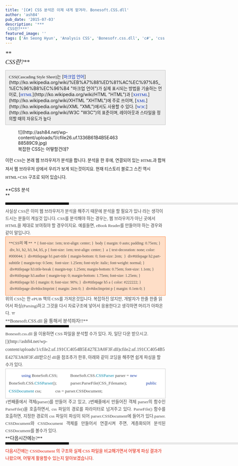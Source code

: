 ```yaml
---
title: '[C#] CSS 분석은 이제 내게 맡겨라. Bonesoft.CSS.dll'
author: 'ash84'
pub_date: '2015-07-03'
description: '***  
 CSS란?***'
featured_image: ''
tags: ['An Seong Hyun', 'Analysis CSS', 'Bonesofr.css.dll', 'c#', 'css', 'CSS분석', 'dev', 'EBOOK READER 개발', 'html', '안성현']
---
```



<span style="FONT-SIZE: 11pt"><span style="FONT-FAMILY: Dotum">*<span style="FONT-SIZE: 14pt">**  
 CSS란?**</span>*</span></span>  
<span style="FONT-SIZE: 11pt"><span style="FONT-FAMILY: Dotum">  
<div class="txc-textbox" style="BORDER-BOTTOM: #c1c1c1 1px solid; BORDER-LEFT: #c1c1c1 1px solid; PADDING-BOTTOM: 10px; BACKGROUND-COLOR: #eeeeee; PADDING-LEFT: 10px; PADDING-RIGHT: 10px; BORDER-TOP: #c1c1c1 1px solid; BORDER-RIGHT: #c1c1c1 1px solid; PADDING-TOP: 10px"><span><span style="FONT-FAMILY: Dotum"><span style="FONT-SIZE: 10pt">CSS</span></span><span style="FONT-FAMILY: Dotum"><span style="FONT-SIZE: 10pt">(</span></span></span><span lang="en" xml:lang="en"><span style="FONT-SIZE: 11pt"><span style="FONT-FAMILY: Dotum"><span style="FONT-SIZE: 10pt">Cascading Style Sheet</span></span></span></span><span style="FONT-SIZE: 11pt"><span style="FONT-FAMILY: Dotum"><span style="FONT-SIZE: 10pt">)는 </span></span></span>[<font color="#002bb8"><span style="FONT-SIZE: 11pt"><span style="FONT-FAMILY: Dotum"><span style="FONT-SIZE: 10pt">마크업 언어</span></span></span></font>](http://ko.wikipedia.org/wiki/%EB%A7%88%ED%81%AC%EC%97%85_%EC%96%B8%EC%96%B4 "마크업 언어")<span style="FONT-SIZE: 11pt"><span style="FONT-FAMILY: Dotum"><span style="FONT-SIZE: 10pt">가 실제 표시되는 방법을 기술하는 언어로, </span></span></span>[<font color="#002bb8"><span style="FONT-SIZE: 11pt"><span style="FONT-FAMILY: Dotum"><span style="FONT-SIZE: 10pt">HTML</span></span></span></font>](http://ko.wikipedia.org/wiki/HTML "HTML")<span style="FONT-SIZE: 11pt"><span style="FONT-FAMILY: Dotum"><span style="FONT-SIZE: 10pt">과 </span></span></span>[<font color="#002bb8"><span style="FONT-SIZE: 11pt"><span style="FONT-FAMILY: Dotum"><span style="FONT-SIZE: 10pt">XHTML</span></span></span></font>](http://ko.wikipedia.org/wiki/XHTML "XHTML")<span style="FONT-SIZE: 11pt"><span style="FONT-FAMILY: Dotum"><span style="FONT-SIZE: 10pt">에 주로 쓰이며, </span></span></span>[<font color="#002bb8"><span style="FONT-SIZE: 11pt"><span style="FONT-FAMILY: Dotum"><span style="FONT-SIZE: 10pt">XML</span></span></span></font>](http://ko.wikipedia.org/wiki/XML "XML")<span style="FONT-SIZE: 11pt"><span style="FONT-FAMILY: Dotum"><span style="FONT-SIZE: 10pt">에서도 사용할 수 있다. </span></span></span>[<font color="#002bb8"><span style="FONT-SIZE: 11pt"><span style="FONT-FAMILY: Dotum"><span style="FONT-SIZE: 10pt">W3C</span></span></span></font>](http://ko.wikipedia.org/wiki/W3C "W3C")<span style="FONT-SIZE: 11pt"><span style="FONT-FAMILY: Dotum"><span style="FONT-SIZE: 10pt">의 표준이며, 레이아웃과 스타일을 정의할 때의 자유도가 높다</span></span></span>  
</div></span></span>

<figure class="wp-caption aligncenter" style="width: 320px">![](http://ash84.net/wp-content/uploads/1/cfile26.uf.1336B61B4B5E46388589C9.jpg)<figcaption class="wp-caption-text">복잡한 CSS는 어떻할건데?</figcaption></figure><span style="LINE-HEIGHT: 2; FONT-SIZE: 11pt"><span style="FONT-FAMILY: Dotum"><span style="FONT-SIZE: 10pt">이런 CSS는 본래 웹 브라우저가 분석을 합니다. 분석을 한 후에, 연결되어 있는 HTML과 합쳐져서 웹 브라우저 상에서 우리가 보게 되는것이지요. 현재 티스토리 블로그 스킨 역시 HTML+CSS 구조로 되어 있습니다. </span></span></span>

**CSS 분석  
**

<div>  
<div style="BORDER-LEFT: #000000 200px solid; PADDING-BOTTOM: 3px; BACKGROUND-COLOR: #e8e8e8; PADDING-LEFT: 6px; WIDTH: 690px; PADDING-RIGHT: 6px; FONT: bold 1pt/1 나눔고딕, Sans-serif; MARGIN-BOTTOM: 10px; HEIGHT: 1px; COLOR: #fff; PADDING-TOP: 3px"><span style="FONT-SIZE: 11pt"><span style="FONT-SIZE: 10pt"><span style="FONT-SIZE: 11pt"><span style="FONT-SIZE: 10pt"><span style="FONT-SIZE: 10pt"><span style="FONT-FAMILY: Batang"><span style="FONT-SIZE: 11pt"><span style="FONT-SIZE: 1pt"></span></span></span></span></span></span></span></span></div></div><span style="LINE-HEIGHT: 2; FONT-SIZE: 11pt"><span style="FONT-FAMILY: Dotum">  
<div>  
<div style="LINE-HEIGHT: 1.7"><span style="FONT-FAMILY: Dotum"><font color="#474747"><span style="FONT-SIZE: 11pt"><span style="FONT-SIZE: 10pt">﻿</span></span></font><span style="FONT-SIZE: 10pt"><font color="#474747"><span style="FONT-SIZE: 11pt"><span style="FONT-SIZE: 10pt">﻿</span></span></font><span style="FONT-FAMILY: Dotum"><font color="#474747"><span style="FONT-SIZE: 11pt"><span style="FONT-SIZE: 10pt">﻿</span></span></font><span style="FONT-SIZE: 10pt"><font color="#474747"><span style="FONT-SIZE: 11pt"><span style="FONT-SIZE: 10pt">﻿사실상 CSS은 이미 웹 브라우저가 분석을 해주기 때문에 분석을 할 필요가 있나 라는 생각이 드시는 분들이 계실것 입니다. CSS를 분석해야 하는 경우는, 웹 브라우저가 아닌 곳에서 HTML을 제대로 보여줘야 할 경우이지요. 예를들면, eBook Reader를 만들어야 하는 경우와 같이 말입니다. </span>  
</span></font></span></span></span></span></div></div></span></span><span style="FONT-SIZE: 11pt"><span style="FONT-FAMILY: Dotum">  
<div>  
<div style="LINE-HEIGHT: 1.7"><span style="FONT-FAMILY: Dotum"><span style="FONT-SIZE: 10pt"><span style="FONT-FAMILY: Dotum"><span style="FONT-SIZE: 10pt"><font color="#474747"><span style="FONT-SIZE: 11pt">  
<span style="FONT-SIZE: 9pt">  
<div class="txc-textbox" style="BORDER-BOTTOM: #fe8943 1px solid; BORDER-LEFT: #fe8943 1px solid; PADDING-BOTTOM: 10px; BACKGROUND-COLOR: #fedec7; PADDING-LEFT: 10px; PADDING-RIGHT: 10px; BORDER-TOP: #fe8943 1px solid; BORDER-RIGHT: #fe8943 1px solid; PADDING-TOP: 10px">**CSS의 예  
**<span style="FONT-SIZE: 9pt">  
  * { font-size: 1em; text-align: center; } </span>  
<span style="FONT-SIZE: 9pt"> body { margin: 0 auto; padding: 0.75em; } </span>  
<span style="FONT-SIZE: 9pt"> div, h1, h2, h3, h4, h5, p { font-size: 1em; text-align: center; } </span>  
<span style="FONT-SIZE: 9pt"> a { text-decoration: none; color: #000044; } </span>  
<span style="FONT-SIZE: 9pt"> div#titlepage h1.part-title { margin-bottom: 0; font-size: 2em;  } </span>  
<span style="FONT-SIZE: 9pt"> div#titlepage h2.part-subtitle { margin-top: 0.5em;  font-size: 1.25em; font-style: italic; font-weight: normal; } </span>  
<span style="FONT-SIZE: 9pt"> div#titlepage h3.title-break { margin-top: 1.25em; margin-bottom: 0.75em; font-size: 1.1em; } </span>  
<span style="FONT-SIZE: 9pt"> div#titlepage h3.author { margin-top: 0; margin-bottom: 1.75em; font-size: 1.25em; } </span>  
<span style="FONT-SIZE: 9pt"> div#titlepage h5 { margin: 0; font-size: 90%; } </span>  
<span style="FONT-SIZE: 9pt"> div#titlepage h5 a { color: #222222; } </span>  
<span style="FONT-SIZE: 9pt"> div#titlepage div#docImprint { margin: 2em 0; } </span>  
<span style="FONT-SIZE: 9pt"> div#docImprint p { margin: 0.1em 0; } </span>  
</div></span>  
</span></font></span></span></span></span></div></div></span></span><span style="LINE-HEIGHT: 2; FONT-SIZE: 11pt"><span style="FONT-FAMILY: Dotum">  
<div>  
<div style="LINE-HEIGHT: 1.7"><span style="FONT-FAMILY: Dotum"><span style="FONT-SIZE: 10pt"><span style="FONT-FAMILY: Dotum"><span style="FONT-SIZE: 10pt"><font color="#474747"><span style="FONT-SIZE: 11pt"><span style="FONT-SIZE: 10pt">위의 CSS는 한 ePUB 책의 CSS를 가져온것입니다. 복잡하진 않지만, 개발자가 한줄 한줄 읽어서 파싱(Parsing)하고 그것을 다시 자료구조에 넣어서 응용한다고 생각하면 머리가 아파온다. ㅠ</span>  
</span></font></span></span></span></span></div></div></span></span><span style="FONT-SIZE: 11pt"><span style="FONT-FAMILY: Dotum">  
<div>  
<div style="LINE-HEIGHT: 1.7"><span style="FONT-FAMILY: Dotum"><span style="FONT-SIZE: 10pt"><span style="FONT-FAMILY: Dotum"><span style="FONT-SIZE: 10pt"><font color="#474747"><span style="FONT-SIZE: 11pt">**Bonesoft.CSS.dll 을 통해서 분석하자!!**

<div>  
<div style="BORDER-LEFT: #000000 200px solid; PADDING-BOTTOM: 3px; BACKGROUND-COLOR: #e8e8e8; PADDING-LEFT: 6px; WIDTH: 690px; PADDING-RIGHT: 6px; FONT: bold 1pt/1 나눔고딕, Sans-serif; MARGIN-BOTTOM: 10px; HEIGHT: 1px; COLOR: #fff; PADDING-TOP: 3px"><span style="FONT-SIZE: 11pt"><span style="FONT-SIZE: 10pt"><span style="FONT-SIZE: 11pt"><span style="FONT-SIZE: 10pt"><span style="FONT-SIZE: 10pt"><span style="FONT-FAMILY: Batang"><span style="FONT-SIZE: 11pt"><span style="FONT-SIZE: 1pt"></span></span></span></span></span></span></span></span></div>  
<div style="LINE-HEIGHT: 1.7"><span style="FONT-FAMILY: Dotum"><span style="FONT-SIZE: 10pt"><span style="FONT-FAMILY: Dotum"><font color="#474747"><span style="FONT-SIZE: 11pt"><span style="FONT-SIZE: 10pt">Bonesoft.css.dll 을 이용하면 CSS 파일을 분석할 수가 있다. 자, 일단 다운 받으시고.</span></span></font></span></span></span>  
</div></div>  
[](http://ash84.net/wp-content/uploads/1/cfile2.uf.191CC4054B5E427E3A0F3F.dll)cfile2.uf.191CC4054B5E427E3A0F3F.dll<span style="FONT-SIZE: 10pt">받으신 dll을 참조추가 한후, 아래와 같이 코딩을 해주면 쉽게 파싱을 할 수가 있다. </span>

<div class="txc-textbox" style="BORDER-BOTTOM: #cbcbcb 1px solid; BORDER-LEFT: #cbcbcb 1px solid; PADDING-BOTTOM: 10px; BACKGROUND-COLOR: #ffffff; PADDING-LEFT: 10px; PADDING-RIGHT: 10px; BORDER-TOP: #cbcbcb 1px solid; BORDER-RIGHT: #cbcbcb 1px solid; PADDING-TOP: 10px"><span style="FONT-SIZE: 10pt">        </span><font color="#193da9"><span style="FONT-SIZE: 10pt">    using </span></font><span style="FONT-SIZE: 10pt">BoneSoft.CSS;</span><span style="FONT-SIZE: 10pt">            BoneSoft.CSS.</span><font color="#0686a8"><span style="FONT-SIZE: 10pt">CSSParser</span></font><span style="FONT-SIZE: 10pt"> parser =</span><font color="#193da9"><span style="FONT-SIZE: 10pt"> new </span></font><span style="FONT-SIZE: 10pt">BoneSoft.CSS.</span><font color="#0686a8"><span style="FONT-SIZE: 10pt">CSSParser</span></font><span style="FONT-SIZE: 10pt">();</span>  
<span style="FONT-SIZE: 10pt">            parser.ParseFile(CSS_Filename);</span>  
<span style="FONT-SIZE: 10pt">     </span>  
<span style="FONT-SIZE: 10pt">            </span><font color="#193da9"><span style="FONT-SIZE: 10pt">public </span></font><font color="#0686a8"><span style="FONT-SIZE: 10pt">CSSDocument </span></font><span style="FONT-SIZE: 10pt">css;</span>  
<span style="FONT-SIZE: 10pt">            css = parser.CSSDocument;</span>

</div></span></font></span></span></span></span></div></div></span></span><span style="TEXT-ALIGN: justify; FONT-SIZE: 11pt"><span style="FONT-FAMILY: Dotum">  
<div>  
<div style="LINE-HEIGHT: 1.7"><span style="FONT-FAMILY: Dotum"><span style="FONT-SIZE: 10pt"><span style="FONT-FAMILY: Dotum"><span style="FONT-SIZE: 10pt"><font color="#474747"><span style="FONT-SIZE: 11pt">  
<span style="FONT-SIZE: 10pt">1번째줄에서 객체(parser)를 만들어 주고 있고, 2번째줄에서 만들어진 객체 parser의 함수인 ParseFile()을 호출하면서, css 파일의 경로를 파라미터로 넘겨주고 있다. ParseFile() 함수를 호출하면, 지정한 경로의 css 파일이 파싱이 되어 parser.CSSDocument에 들어가 있다.parser. CSSDocument와 CSSDocument 객체를 만들어서 연결시켜 주면, 계층화되어 분석된 CSSDocument를 볼수가 있다. </span>  
</span></font></span></span></span></span></div></div></span></span><span style="TEXT-ALIGN: justify; FONT-SIZE: 11pt"><span style="FONT-FAMILY: Dotum">  
<div>  
<div style="LINE-HEIGHT: 1.7">  
**다음시간에는?**  
</div></div></span></span><span style="FONT-SIZE: 11pt"><span style="FONT-FAMILY: Dotum">  
<div>  
<div style="LINE-HEIGHT: 1.7">  
<div>  
<div style="BORDER-LEFT: #000000 200px solid; PADDING-BOTTOM: 3px; BACKGROUND-COLOR: #e8e8e8; PADDING-LEFT: 6px; WIDTH: 690px; PADDING-RIGHT: 6px; FONT: bold 1pt/1 나눔고딕, Sans-serif; MARGIN-BOTTOM: 10px; HEIGHT: 1px; COLOR: #fff; PADDING-TOP: 3px"><span style="FONT-SIZE: 11pt"><span style="FONT-SIZE: 10pt"><span style="FONT-SIZE: 11pt"><span style="FONT-SIZE: 10pt"><span style="FONT-SIZE: 10pt"><span style="FONT-FAMILY: Batang"><span style="FONT-SIZE: 11pt"><span style="FONT-SIZE: 1pt"></span></span></span></span></span></span></span></span></div>  
<div style="LINE-HEIGHT: 1.7"><span style="FONT-FAMILY: Dotum"><font color="#105738"><font color="#e31600"><span style="FONT-SIZE: 10pt">다음시간에는 CSSDocument 의 구조와 실제 CSS 파일을 비교해가면서 어떻게 파싱 결과가 나왔으며, 어떻게 활용할수 있는지 알아보겠습니다</span></font><span style="FONT-SIZE: 10pt">. </span></font></span>  
</div></div>  
</div></div></span></span>

